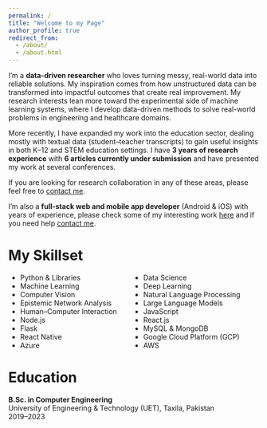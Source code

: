 ```yaml
---
permalink: /
title: "Welcome to my Page"
author_profile: true
redirect_from: 
  - /about/
  - /about.html
---
```


I’m a **data-driven researcher** who loves turning messy, real-world data into reliable solutions. My inspiration comes from how unstructured data can be transformed into impactful outcomes that create real improvement. My research interests lean more toward the experimental side of machine learning systems, where I develop data-driven methods to solve real-world problems in engineering and healthcare domains.  

More recently, I have expanded my work into the education sector, dealing mostly with textual data (student–teacher transcripts) to gain useful insights in both K–12 and STEM education settings. I have **3 years of research experience** with **6 articles currently under submission** and have presented my work at several conferences.  

If you are looking for research collaboration in any of these areas, please feel free to [contact me](mailto:muhammadfaizandev87@gmail.com).  

  I’m also a **full-stack web and mobile app developer** (Android & iOS) with years of experience, please check some of my interesting work [here](https://muhammadfaizan99.github.io/portfolio/) and if you need help [contact me](mailto:muhammadfaizandev87@gmail.com).
<!-- </div> -->

My Skillset
======

<ul style="columns: 2;">
<li>Python & Libraries</li>
<li>Machine Learning</li>
<li>Computer Vision</li>
<li>Epistemic Network Analysis</li>
<li>Human–Computer Interaction</li>
<li>Node.js</li>
<li>Flask</li>
<li>React Native</li>
<li>Azure</li>
<li>Data Science</li>
<li>Deep Learning</li>
<li>Natural Language Processing</li>
<li>Large Language Models</li>
<li>JavaScript</li>
<li>React.js</li>
<li>MySQL & MongoDB</li>
<li>Google Cloud Platform (GCP)</li>
<li>AWS</li>
</ul>

Education
======

**B.Sc. in Computer Engineering**  
University of Engineering & Technology (UET), Taxila, Pakistan  
2019–2023
